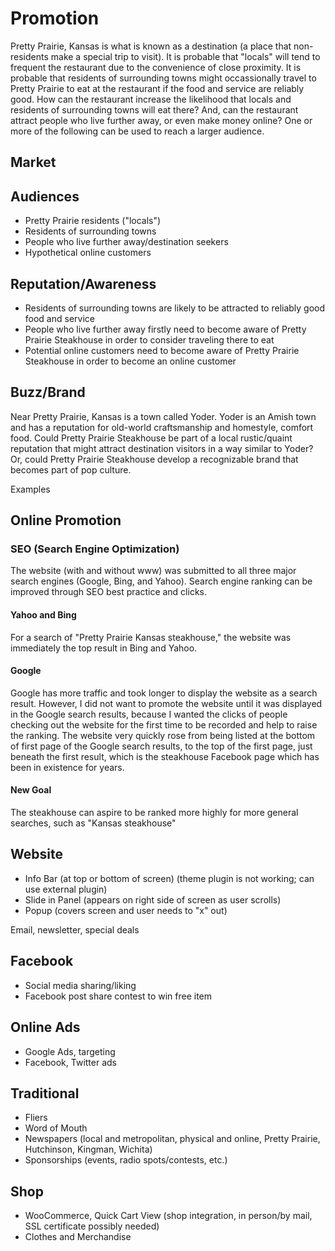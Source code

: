 # Promotion

Pretty Prairie, Kansas is what is known as a destination (a place that non-residents make a special trip to visit). It is probable that "locals" will tend to frequent the restaurant due to the convenience of close proximity. It is probable that residents of surrounding towns might occassionally travel to Pretty Prairie to eat at the restaurant if the food and service are reliably good. How can the restaurant increase the likelihood that locals and residents of surrounding towns will eat there? And, can the restaurant attract people who live further away, or even make money online? One or more of the following can be used to reach a larger audience.

## Market

## Audiences

* Pretty Prairie residents ("locals")
* Residents of surrounding towns
* People who live further away/destination seekers
* Hypothetical online customers

## Reputation/Awareness

* Residents of surrounding towns are likely to be attracted to reliably good food and service
* People who live further away firstly need to become aware of Pretty Prairie Steakhouse in order to consider traveling there to eat
* Potential online customers need to become aware of Pretty Prairie Steakhouse in order to become an online customer

## Buzz/Brand

Near Pretty Prairie, Kansas is a town called Yoder. Yoder is an Amish town and has a reputation for old-world craftsmanship and homestyle, comfort food. Could Pretty Prairie Steakhouse be part of a local rustic/quaint reputation that might attract destination visitors in a way similar to Yoder? Or, could Pretty Prairie Steakhouse develop a recognizable brand that becomes part of pop culture. 

Examples

## Online Promotion

### SEO (Search Engine Optimization)

The website (with and without www) was submitted to all three major search engines (Google, Bing, and Yahoo). Search engine ranking can be improved through SEO best practice and clicks. 

#### Yahoo and Bing

For a search of "Pretty Prairie Kansas steakhouse," the website was immediately the top result in Bing and Yahoo. 

#### Google

Google has more traffic and took longer to display the website as a search result. However, I did not want to promote the website until it was displayed in the Google search results, because I wanted the clicks of people checking out the website for the first time to be recorded and help to raise the ranking. The website very quickly rose from being listed at the bottom of first page of the Google search results, to the top of the first page, just beneath the first result, which is the steakhouse Facebook page which has been in existence for years. 

#### New Goal

The steakhouse can aspire to be ranked more highly for more general searches, such as "Kansas steakhouse"

## Website

* Info Bar (at top or bottom of screen) (theme plugin is not working; can use external plugin)
* Slide in Panel (appears on right side of screen as user scrolls)
* Popup (covers screen and user needs to "x" out)

Email, newsletter, special deals

## Facebook

* Social media sharing/liking
* Facebook post share contest to win free item

## Online Ads

* Google Ads, targeting
* Facebook, Twitter ads

## Traditional

* Fliers
* Word of Mouth
* Newspapers (local and metropolitan, physical and online, Pretty Prairie, Hutchinson, Kingman, Wichita)
* Sponsorships (events, radio spots/contests, etc.)

## Shop

* WooCommerce, Quick Cart View (shop integration, in person/by mail, SSL certificate possibly needed)
* Clothes and Merchandise
